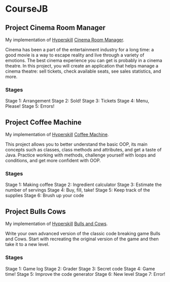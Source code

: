# CourseJB
## Project Cinema Room Manager
My implementation of [Hyperskill](https://hyperskill.org/tracks) [Cinema Room Manager](https://hyperskill.org/projects/133).

Cinema has been a part of the entertainment industry for a long time: a good movie is a way to escape reality and live through a variety of emotions.
The best cinema experience you can get is probably in a cinema theatre.
In this project, you will create an application that helps manage a cinema theatre: sell tickets, check available seats, see sales statistics, and more.

### Stages
Stage 1: Arrangement
Stage 2: Sold!
Stage 3: Tickets
Stage 4: Menu, Please!
Stage 5: Errors!


## Project Coffee Machine
My implementation of [Hyperskill](https://hyperskill.org/tracks) [Coffee Machine](https://hyperskill.org/projects/33).

This project allows you to better understand the basic OOP, its main concepts such as classes, class methods and attributes, and get a taste of Java.
Practice working with methods, challenge yourself with loops and conditions, and get more confident with OOP.

### Stages
Stage 1: Making coffee
Stage 2: Ingredient calculator
Stage 3: Estimate the number of servings
Stage 4: Buy, fill, take!
Stage 5: Keep track of the supplies
Stage 6: Brush up your code

## Project Bulls Cows
My implementation of [Hyperskill](https://hyperskill.org/tracks) [Bulls and Cows](https://hyperskill.org/projects/53).

Write your own advanced version of the classic code breaking game Bulls and Cows. Start with recreating the original version of the game and then take it to a new level.

### Stages
Stage 1: Game log
Stage 2: Grader
Stage 3: Secret code
Stage 4: Game time!
Stage 5: Improve the code generator
Stage 6: New level
Stage 7: Error!
